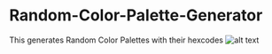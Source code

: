 # Random-Color-Palette-Generator
This generates Random Color Palettes with their hexcodes
![alt text](https://github.com/mohitrathod7/Random-Color-Palette-Generator/blob/main/preview.gif?raw=true)
